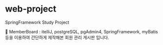 # web-project
SpringFramework Study Project

👥 MemberBoard : itelliJ, postgreSQL, pgAdmin4, SpringFramework, myBatis 등을 이용하여 간단하게 제작해본 회원 관리 게시판 입니다.